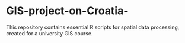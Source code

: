 # GIS-project-on-Croatia-
This repository contains essential R scripts for spatial data processing, created for a university GIS course.
